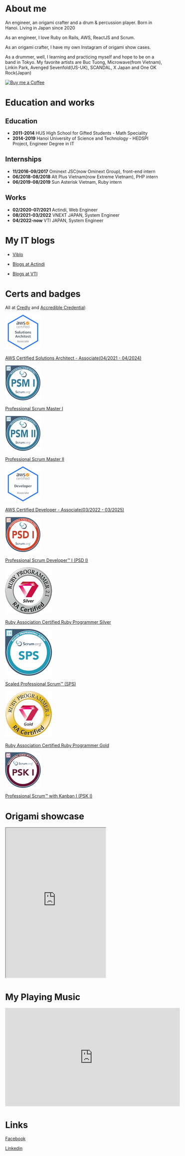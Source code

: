 # About me
An engineer, an origami crafter and a drum & percussion player. Born in Hanoi. Living in Japan since 2020

As an engineer, I love Ruby on Rails, AWS, ReactJS and Scrum.

As an origami crafter, I have my own Instagram of origami show cases.

As a drummer, well, I learning and practicing myself and hope to be on a band in Tokyo. My favorite artists are Buc Tuong, Microwave(from Vietnam), Linkin Park, Avenged Sevenfold(US-UK), SCANDAL, X Japan and One OK Rock(Japan)


[![Buy me a Coffee](https://img.shields.io/badge/Buy_Me_A_Coffee-FFDD00?style=for-the-badge&logo=buy-me-a-coffee&logoColor=black)](https://www.buymeacoffee.com/gryqhon)

# Education and works
## Education
- **2011-2014** HUS High School for Gifted Students - Math Speciality
- **2014-2019** Hanoi University of Science and Technology - HEDSPI Project, Engineer Degree in IT

## Internships
- **11/2016-09/2017** Ominext JSC(now Ominext Group), front-end intern
- **06/2018-08/2018** Alt Plus Vietnam(now Extreme Vietnam), PHP intern
- **06/2019-08/2019** Sun Asterisk Vietnam, Ruby intern

## Works

- **02/2020-07/2021** Actindi, Web Engineer
- **08/2021-03/2022** VNEXT JAPAN, System Engineer
- **04/2022-now** VTI JAPAN, System Engineer

# My IT blogs

- [Viblo](https://viblo.asia/u/devil_boom_129)

- [Blogs at Actindi](https://tech.actindi.net/archive/category/quan)

- [Blogs at VTI](https://vtitech.vn/tag/gryqhon/)

# Certs and badges

All at [Credly](https://www.credly.com/users/duc-quan-hoang/badges) and [Accredible Credential](https://www.credential.net/profile/hoangquan691429/wallet):

 ![](assets/img/aws-certified-solutions-architect-associate.png)
  
  [AWS Certified Solutions Architect - Associate(04/2021 - 04/2024)](https://www.credly.com/badges/17efe8cf-9ea6-459f-ade9-dc22fff82000)

 ![](assets/img/professional-scrum-master-i-psm-i.png)
  
   [Professional Scrum Master I](https://www.credly.com/badges/02b796b7-b597-4cd7-b0d5-c547de1e23d4)

 ![](assets/img/professional-scrum-master-ii-psm-ii.png)
  
   [Professional Scrum Master II](https://www.credly.com/badges/142143ea-9211-420d-b94a-27632578dc0f)

 ![](assets/img/aws-certified-developer-associate.png)
  
   [AWS Certified Developer - Associate(03/2022 - 03/2025)](https://www.credly.com/badges/35bcfa40-10ae-420f-8e7c-3dd35c1c16aa)
   
 ![](assets/img/professional-scrum-developer-i-psd-i.png)
 
   [Professional Scrum Developer™ I (PSD I)](https://www.credly.com/badges/64c9b6c3-ce14-407c-ba93-174d6eb15d14)

 ![](assets/img/logo_silver_v21.png)
 
   [Ruby Association Certified Ruby Programmer Silver](https://www.credential.net/d6b90bcc-0a14-4039-94ba-5443ea9dd343)

 ![](assets/img/scaled-professional-scrum-sps.png)
   
   [Scaled Professional Scrum™ (SPS)](https://www.credly.com/badges/677aab13-e8b3-46e7-b93f-d1ac003f26c9)
   
 ![](assets/img/Ruby&#32;Gold.png)
 
   [Ruby Association Certified Ruby Programmer Gold](https://www.credential.net/3c8a0b29-cc9d-4249-a148-ddf1800e53d9)

 ![](assets/img/professional-scrum-with-kanban-i-psk-i.png)
   
   [Professional Scrum™ with Kanban I (PSK I)](https://www.credly.com/badges/15fdbca9-e0e7-4380-9204-b66a4904dc94)

# Origami showcase

<iframe width="320" height="480" src="https://www.instagram.com/p/CjmSdSzp__8/embed/"></iframe>

# My Playing Music

<iframe width="560" height="315" src="https://www.youtube.com/embed/PktNSE1HpHs" title="YouTube video player" frameborder="0" allow="accelerometer; autoplay; clipboard-write; encrypted-media; gyroscope; picture-in-picture" allowfullscreen></iframe>


# Links

[Facebook](https://www.facebook.com/rocker.gryphon)

[Linkedin](https://www.linkedin.com/in/hoang-quan-8418a7155/)
